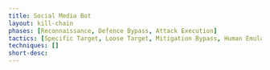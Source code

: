 ```yaml
---
title: Social Media Bot
layout: kill-chain
phases: [Reconnaissance, Defence Bypass, Attack Execution]
tactics: [Specific Target, Loose Target, Mitigation Bypass, Human Emulation, Proxying, Account Creation, Fake Interaction]
techniques: []
short-desc: 
---
```



